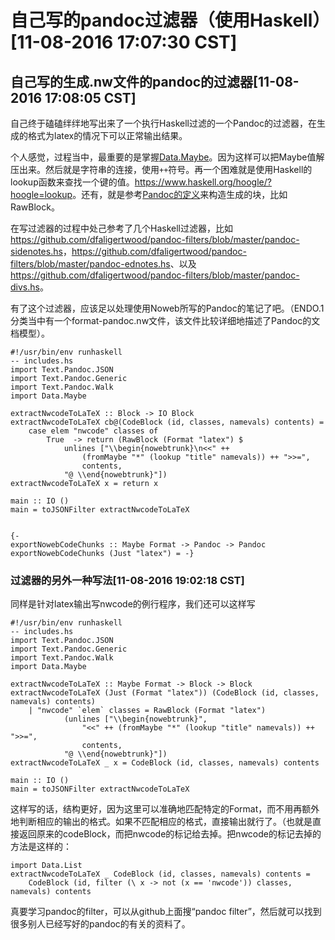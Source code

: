 # 自己写的pandoc过滤器（使用Haskell）[11-08-2016 17:07:30 CST]

## 自己写的生成.nw文件的pandoc的过滤器[11-08-2016 17:08:05 CST]

自己终于磕磕绊绊地写出来了一个执行Haskell过滤的一个Pandoc的过滤器，在生成的格式为latex的情况下可以正常输出结果。

个人感觉，过程当中，最重要的是掌握[Data.Maybe](https://hackage.haskell.org/package/base-4.9.0.0/docs/Data-Maybe.html)。因为这样可以把Maybe值解压出来。然后就是字符串的连接，使用`++`符号。再一个困难就是使用Haskell的lookup函数来查找一个键的值。<https://www.haskell.org/hoogle/?hoogle=lookup>。还有，就是参考[Pandoc的定义](http://hackage.haskell.org/package/pandoc-types-1.17.0.4/docs/Text-Pandoc-Definition.html#t:Format)来构造生成的块，比如RawBlock。

在写过滤器的过程中处己参考了几个Haskell过滤器，比如<https://github.com/dfaligertwood/pandoc-filters/blob/master/pandoc-sidenotes.hs>，<https://github.com/dfaligertwood/pandoc-filters/blob/master/pandoc-ednotes.hs>、以及<https://github.com/dfaligertwood/pandoc-filters/blob/master/pandoc-divs.hs>。

有了这个过滤器，应该足以处理使用Noweb所写的Pandoc的笔记了吧。（ENDO.1分类当中有一个format-pandoc.nw文件，该文件比较详细地描述了Pandoc的文档模型）。

```{.haskell #nwcode}
#!/usr/bin/env runhaskell
-- includes.hs
import Text.Pandoc.JSON
import Text.Pandoc.Generic
import Text.Pandoc.Walk
import Data.Maybe

extractNwcodeToLaTeX :: Block -> IO Block
extractNwcodeToLaTeX cb@(CodeBlock (id, classes, namevals) contents) =
    case elem "nwcode" classes of
        True  -> return (RawBlock (Format "latex") $ 
            unlines ["\\begin{nowebtrunk}\n<<" ++ 
                (fromMaybe "*" (lookup "title" namevals)) ++ ">>=",
                contents, 
            "@ \\end{nowebtrunk}"])
extractNwcodeToLaTeX x = return x

main :: IO ()
main = toJSONFilter extractNwcodeToLaTeX


{-
exportNowebCodeChunks :: Maybe Format -> Pandoc -> Pandoc
exportNowebCodeChunks (Just "latex") = -}
```


### 过滤器的另外一种写法[11-08-2016 19:02:18 CST]

同样是针对latex输出写nwcode的例行程序，我们还可以这样写

```{.haskell}
#!/usr/bin/env runhaskell
-- includes.hs
import Text.Pandoc.JSON
import Text.Pandoc.Generic
import Text.Pandoc.Walk
import Data.Maybe

extractNwcodeToLaTeX :: Maybe Format -> Block -> Block
extractNwcodeToLaTeX (Just (Format "latex")) (CodeBlock (id, classes, namevals) contents)
    | "nwcode" `elem` classes = RawBlock (Format "latex") 
            (unlines ["\\begin{nowebtrunk}",
                "<<" ++ (fromMaybe "*" (lookup "title" namevals)) ++ ">>=",
                contents, 
            "@ \\end{nowebtrunk}"])
extractNwcodeToLaTeX _ x = CodeBlock (id, classes, namevals) contents

main :: IO ()
main = toJSONFilter extractNwcodeToLaTeX
```

这样写的话，结构更好，因为这里可以准确地匹配特定的Format，而不用再额外地判断相应的输出的格式。如果不匹配相应的格式，直接输出就行了。（也就是直接返回原来的codeBlock，而把nwcode的标记给去掉。把nwcode的标记去掉的方法是这样的：

```{.haskell}
import Data.List
extractNwcodeToLaTeX _ CodeBlock (id, classes, namevals) contents = 
    CodeBlock (id, filter (\ x -> not (x == 'nwcode')) classes, namevals) contents
```


真要学习pandoc的filter，可以从github上面搜“pandoc filter”，然后就可以找到很多别人已经写好的pandoc的有关的资料了。
